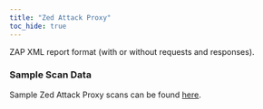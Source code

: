 ```yaml
---
title: "Zed Attack Proxy"
toc_hide: true
---
```

ZAP XML report format (with or without requests and responses).

### Sample Scan Data
Sample Zed Attack Proxy scans can be found [here](https://github.com/DefectDojo/django-DefectDojo/tree/master/unittests/scans/zap).